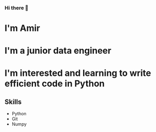 ### Hi there 👋

# I'm Amir
# I'm a junior data engineer
# I'm interested and learning to write efficient code in Python

## Skills
- Python
- Git
- Numpy
<!--
**Amirhossein-Biglari/Amirhossein-Biglari** is a ✨ _special_ ✨ repository because its `README.md` (this file) appears on your GitHub profile.

Here are some ideas to get you started:

- 🔭 I’m currently working on ...
- 🌱 I’m currently learning ...
- 👯 I’m looking to collaborate on ...
- 🤔 I’m looking for help with ...
- 💬 Ask me about ...
- 📫 How to reach me: ...
- 😄 Pronouns: ...
- ⚡ Fun fact: ...
-->
